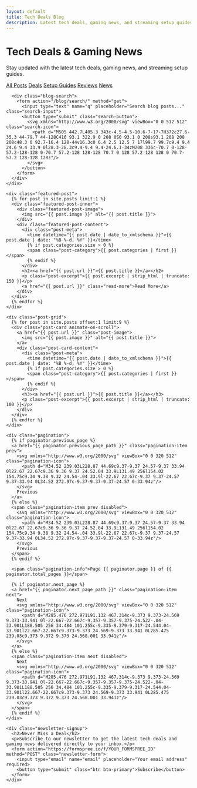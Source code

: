 ```yaml
---
layout: default
title: Tech Deals Blog
description: Latest tech deals, gaming news, and streaming setup guides for gamers, streamers, and podcasters.
---
```


<div class="blog-page">
  <div class="hero">
    <div class="hero-content">
      <h1>Tech Deals & Gaming News</h1>
      <p>Stay updated with the latest tech deals, gaming news, and streaming setup guides.</p>
    </div>
  </div>
  
  <div class="container">
    <div class="blog-header">
      <div class="blog-categories">
        <a href="/blog/" class="category-link active">All Posts</a>
        <a href="/blog/categories/deals/" class="category-link">Deals</a>
        <a href="/blog/categories/guides/" class="category-link">Setup Guides</a>
        <a href="/blog/categories/reviews/" class="category-link">Reviews</a>
        <a href="/blog/categories/news/" class="category-link">News</a>
      </div>
      
      <div class="blog-search">
        <form action="/blog/search/" method="get">
          <input type="text" name="q" placeholder="Search blog posts..." class="search-input">
          <button type="submit" class="search-button">
            <svg xmlns="http://www.w3.org/2000/svg" viewBox="0 0 512 512" class="search-icon">
              <path d="M505 442.7L405.3 343c-4.5-4.5-10.6-7-17-7H372c27.6-35.3 44-79.7 44-128C416 93.1 322.9 0 208 0S0 93.1 0 208s93.1 208 208 208c48.3 0 92.7-16.4 128-44v16.3c0 6.4 2.5 12.5 7 17l99.7 99.7c9.4 9.4 24.6 9.4 33.9 0l28.3-28.3c9.4-9.4 9.4-24.6.1-34zM208 336c-70.7 0-128-57.2-128-128 0-70.7 57.2-128 128-128 70.7 0 128 57.2 128 128 0 70.7-57.2 128-128 128z"/>
            </svg>
          </button>
        </form>
      </div>
    </div>
    
    <div class="featured-post">
      {% for post in site.posts limit:1 %}
      <div class="featured-post-inner">
        <div class="featured-post-image">
          <img src="{{ post.image }}" alt="{{ post.title }}">
        </div>
        <div class="featured-post-content">
          <div class="post-meta">
            <time datetime="{{ post.date | date_to_xmlschema }}">{{ post.date | date: "%B %-d, %Y" }}</time>
            {% if post.categories.size > 0 %}
            <span class="post-category">{{ post.categories | first }}</span>
            {% endif %}
          </div>
          <h2><a href="{{ post.url }}">{{ post.title }}</a></h2>
          <p class="post-excerpt">{{ post.excerpt | strip_html | truncate: 150 }}</p>
          <a href="{{ post.url }}" class="read-more">Read More</a>
        </div>
      </div>
      {% endfor %}
    </div>
    
    <div class="post-grid">
      {% for post in site.posts offset:1 limit:9 %}
      <div class="post-card animate-on-scroll">
        <a href="{{ post.url }}" class="post-image">
          <img src="{{ post.image }}" alt="{{ post.title }}">
        </a>
        <div class="post-card-content">
          <div class="post-meta">
            <time datetime="{{ post.date | date_to_xmlschema }}">{{ post.date | date: "%B %-d, %Y" }}</time>
            {% if post.categories.size > 0 %}
            <span class="post-category">{{ post.categories | first }}</span>
            {% endif %}
          </div>
          <h3><a href="{{ post.url }}">{{ post.title }}</a></h3>
          <p class="post-excerpt">{{ post.excerpt | strip_html | truncate: 100 }}</p>
        </div>
      </div>
      {% endfor %}
    </div>
    
    <div class="pagination">
      {% if paginator.previous_page %}
      <a href="{{ paginator.previous_page_path }}" class="pagination-item prev">
        <svg xmlns="http://www.w3.org/2000/svg" viewBox="0 0 320 512" class="pagination-icon">
          <path d="M34.52 239.03L228.87 44.69c9.37-9.37 24.57-9.37 33.94 0l22.67 22.67c9.36 9.36 9.37 24.52.04 33.9L131.49 256l154.02 154.75c9.34 9.38 9.32 24.54-.04 33.9l-22.67 22.67c-9.37 9.37-24.57 9.37-33.94 0L34.52 272.97c-9.37-9.37-9.37-24.57 0-33.94z"/>
        </svg>
        Previous
      </a>
      {% else %}
      <span class="pagination-item prev disabled">
        <svg xmlns="http://www.w3.org/2000/svg" viewBox="0 0 320 512" class="pagination-icon">
          <path d="M34.52 239.03L228.87 44.69c9.37-9.37 24.57-9.37 33.94 0l22.67 22.67c9.36 9.36 9.37 24.52.04 33.9L131.49 256l154.02 154.75c9.34 9.38 9.32 24.54-.04 33.9l-22.67 22.67c-9.37 9.37-24.57 9.37-33.94 0L34.52 272.97c-9.37-9.37-9.37-24.57 0-33.94z"/>
        </svg>
        Previous
      </span>
      {% endif %}
      
      <span class="pagination-info">Page {{ paginator.page }} of {{ paginator.total_pages }}</span>
      
      {% if paginator.next_page %}
      <a href="{{ paginator.next_page_path }}" class="pagination-item next">
        Next
        <svg xmlns="http://www.w3.org/2000/svg" viewBox="0 0 320 512" class="pagination-icon">
          <path d="M285.476 272.971L91.132 467.314c-9.373 9.373-24.569 9.373-33.941 0l-22.667-22.667c-9.357-9.357-9.375-24.522-.04-33.901L188.505 256 34.484 101.255c-9.335-9.379-9.317-24.544.04-33.901l22.667-22.667c9.373-9.373 24.569-9.373 33.941 0L285.475 239.03c9.373 9.372 9.373 24.568.001 33.941z"/>
        </svg>
      </a>
      {% else %}
      <span class="pagination-item next disabled">
        Next
        <svg xmlns="http://www.w3.org/2000/svg" viewBox="0 0 320 512" class="pagination-icon">
          <path d="M285.476 272.971L91.132 467.314c-9.373 9.373-24.569 9.373-33.941 0l-22.667-22.667c-9.357-9.357-9.375-24.522-.04-33.901L188.505 256 34.484 101.255c-9.335-9.379-9.317-24.544.04-33.901l22.667-22.667c9.373-9.373 24.569-9.373 33.941 0L285.475 239.03c9.373 9.372 9.373 24.568.001 33.941z"/>
        </svg>
      </span>
      {% endif %}
    </div>
    
    <div class="newsletter-signup">
      <h2>Never Miss a Deal</h2>
      <p>Subscribe to our newsletter to get the latest tech deals and gaming news delivered directly to your inbox.</p>
      <form action="https://formspree.io/f/YOUR_FORMSPREE_ID" method="POST" class="newsletter-form">
        <input type="email" name="email" placeholder="Your email address" required>
        <button type="submit" class="btn btn-primary">Subscribe</button>
      </form>
    </div>
  </div>
</div> 